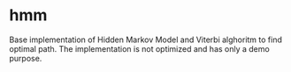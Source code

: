 # hmm
Base implementation of Hidden Markov Model and Viterbi alghoritm to find optimal path.
The implementation is not optimized and has only a demo purpose.
